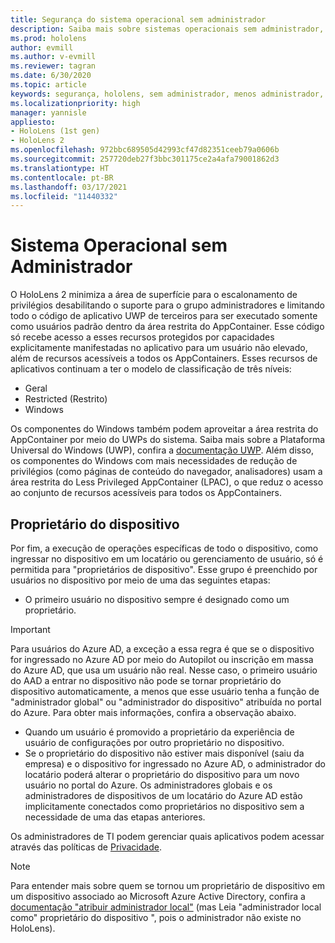 ```yaml
---
title: Segurança do sistema operacional sem administrador
description: Saiba mais sobre sistemas operacionais sem administrador, proprietários de dispositivos e segurança em dispositivos de realidade misturada do HoloLens.
ms.prod: hololens
author: evmill
ms.author: v-evmill
ms.reviewer: tagran
ms.date: 6/30/2020
ms.topic: article
keywords: segurança, hololens, sem administrador, menos administrador, sistema operacional, sistema operacional sem administrador, os administrador, so sem administrador, hololens 2, segurança do hololens2,
ms.localizationpriority: high
manager: yannisle
appliesto:
- HoloLens (1st gen)
- HoloLens 2
ms.openlocfilehash: 972bbc689505d42993cf47d82351ceeb79a0606b
ms.sourcegitcommit: 257720deb27f3bbc301175ce2a4afa79001862d3
ms.translationtype: HT
ms.contentlocale: pt-BR
ms.lasthandoff: 03/17/2021
ms.locfileid: "11440332"
---
```

# <a name="admin-less-operating-system"></a>Sistema Operacional sem Administrador

O HoloLens 2 minimiza a área de superfície para o escalonamento de privilégios desabilitando o suporte para o grupo administradores e limitando todo o código de aplicativo UWP de terceiros para ser executado somente como usuários padrão dentro da área restrita do AppContainer. Esse código só recebe acesso a esses recursos protegidos por capacidades explicitamente manifestadas no aplicativo para um usuário não elevado, além de recursos acessíveis a todos os AppContainers.
Esses recursos de aplicativos continuam a ter o modelo de classificação de três níveis:
  * Geral
  * Restricted (Restrito)
  * Windows

Os componentes do Windows também podem aproveitar a área restrita do AppContainer por meio do UWPs do sistema. Saiba mais sobre a Plataforma Universal do Windows (UWP), confira a [documentação UWP](https://docs.microsoft.com/windows/uwp/). Além disso, os componentes do Windows com mais necessidades de redução de privilégios (como páginas de conteúdo do navegador, analisadores) usam a área restrita do Less Privileged AppContainer (LPAC), o que reduz o acesso ao conjunto de recursos acessíveis para todos os AppContainers.

## <a name="device-owner"></a>Proprietário do dispositivo

Por fim, a execução de operações específicas de todo o dispositivo, como ingressar no dispositivo em um locatário ou gerenciamento de usuário, só é permitida para "proprietários de dispositivo". Esse grupo é preenchido por usuários no dispositivo por meio de uma das seguintes etapas:
  * O primeiro usuário no dispositivo sempre é designado como um proprietário. 
> [!IMPORTANT]
>Para usuários do Azure AD, a exceção a essa regra é que se o dispositivo for ingressado no Azure AD por meio do Autopilot ou inscrição em massa do Azure AD, que usa um usuário não real. Nesse caso, o primeiro usuário do AAD a entrar no dispositivo não pode se tornar proprietário do dispositivo automaticamente, a menos que esse usuário tenha a função de "administrador global" ou "administrador do dispositivo" atribuída no portal do Azure. Para obter mais informações, confira a observação abaixo.  

  * Quando um usuário é promovido a proprietário da experiência de usuário de configurações por outro proprietário no dispositivo.
  * Se o proprietário do dispositivo não estiver mais disponível (saiu da empresa) e o dispositivo for ingressado no Azure AD, o administrador do locatário poderá alterar o proprietário do dispositivo para um novo usuário no portal do Azure. Os administradores globais e os administradores de dispositivos de um locatário do Azure AD estão implicitamente conectados como proprietários no dispositivo sem a necessidade de uma das etapas anteriores.  

 Os administradores de TI podem gerenciar quais aplicativos podem acessar através das políticas de [Privacidade](https://docs.microsoft.com/windows/client-management/mdm/policy-csp-privacy). 

> [!NOTE]
> Para entender mais sobre quem se tornou um proprietário de dispositivo em um dispositivo associado ao Microsoft Azure Active Directory, confira a [documentação "atribuir administrador local"](https://docs.microsoft.com/azure/active-directory/devices/assign-local-admin) (mas Leia "administrador local como" proprietário do dispositivo ", pois o administrador não existe no HoloLens).